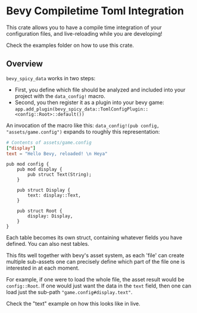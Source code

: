 # Bevy Compiletime Toml Integration

This crate allows you to have a compile time integration of your configuration files, and live-reloading while you are developing!

Check the examples folder on how to use this crate.

## Overview

`bevy_spicy_data` works in two steps:

- First, you define which file should be analyzed and included into your project with the `data_config!` macro.
- Second, you then register it as a plugin into your bevy game: `app.add_plugin(bevy_spicy_data::TomlConfigPlugin::<config::Root>::default())`

An invocation of the macro like this: `data_config!(pub config, "assets/game.config")` expands to roughly this representation:

```toml
# Contents of assets/game.config
["display"]
text = "Hello Bevy, reloaded! \n Heya"
```

```rust,ignore
pub mod config {
    pub mod display {
        pub struct Text(String);
    }

    pub struct Display {
        text: display::Text,
    }

    pub struct Root {
        display: Display,
    }
}
```

Each table becomes its own struct, containing whatever fields you have defined.
You can also nest tables.

This fits well together with bevy's asset system, as each 'file' can create multiple sub-assets
one can precisely define which part of the file one is interested in at each moment.

For example, if one were to load the whole file, the asset result would be `config::Root`.
If one would just want the data in the `text` field, then one can load just the sub-path `"game.config#display.text"`.

Check the "text" example on how this looks like in live.

